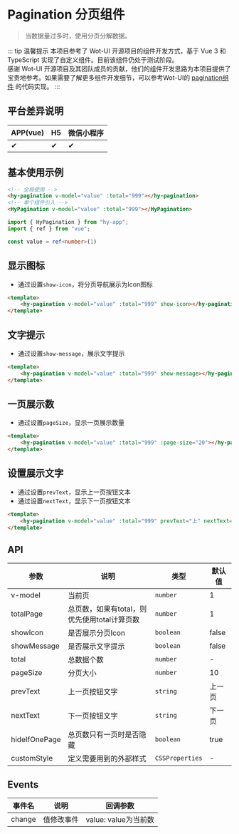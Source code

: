 # Pagination 分页组件
> 当数据量过多时，使用分页分解数据。

::: tip 温馨提示
本项目参考了 Wot-UI 开源项目的组件开发方式，基于 Vue 3 和 TypeScript 实现了自定义组件。目前该组件仍处于测试阶段。<br>
感谢 Wot-UI 开源项目及其团队成员的贡献，他们的组件开发思路为本项目提供了宝贵地参考。如果需要了解更多组件开发细节，可以参考Wot-UI的 [pagination组件](https://wot-design-uni.cn/component/pagination.html) 的代码实现。
:::

## 平台差异说明

| APP(vue) | H5 | 微信小程序 |
|----------|----|-------|
| ✔        | ✔  | ✔     |

## 基本使用示例

```html
<!-- 全局使用 -->
<hy-pagination v-model="value" :total="999"></hy-pagination>
<!-- 单个组件引入 -->
<HyPagination v-model="value" :total="999"></HyPagination>
```
```ts
import { HyPagination } from "hy-app";
import { ref } from "vue";

const value = ref<number>(1)
```

## 显示图标
- 通过设置`show-icon`，将分页导航展示为Icon图标
```html
<template>
    <hy-pagination v-model="value" :total="999" show-icon></hy-pagination>
</template>
```

## 文字提示
- 通过设置`show-message`，展示文字提示
```html
<template>
    <hy-pagination v-model="value" :total="999" show-message></hy-pagination>
</template>
```

## 一页展示数
- 通过设置`pageSize`，显示一页展示数量
```html
<template>
    <hy-pagination v-model="value" :total="999" :page-size="20"></hy-pagination>
</template>
```

## 设置展示文字
- 通过设置`prevText`，显示上一页按钮文本
- 通过设置`nextText`，显示下一页按钮文本
```html
<template>
    <hy-pagination v-model="value" :total="999" prevText="上" nextText="下"></hy-pagination>
</template>
```

## API

| 参数            | 说明                          | 类型              | 默认值   |
|---------------|-----------------------------|-----------------|-------|
| v-model       | 当前页                         | `number`        | 1     |
| totalPage     | 总页数，如果有total，则优先使用total计算页数 | `number`        | 1     |
| showIcon      | 是否展示分页Icon                  | `boolean`       | false |
| showMessage   | 是否展示文字提示                    | `boolean`       | false |
| total         | 总数据个数                       | `number`        | -     |
| pageSize      | 分页大小                        | `number`        | 10    |
| prevText      | 上一页按钮文字                     | `string`        | 上一页   |
| nextText      | 下一页按钮文字                     | `string`        | 下一页   |
| hideIfOnePage | 总页数只有一页时是否隐藏                | `boolean`       | true  |
| customStyle   | 定义需要用到的外部样式                 | `CSSProperties` | -     |

## Events

| 事件名    | 说明    | 回调参数             |
|--------|-------|------------------|
| change | 值修改事件 | value: value为当前数 |


<demo-model url="pages/components/pagination/pagination"></demo-model>